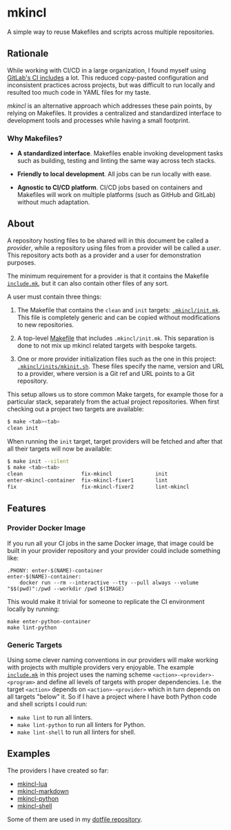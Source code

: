 # mkincl

A simple way to reuse Makefiles and scripts across multiple repositories.

## Rationale

While working with CI/CD in a large organization, I found myself using
[GitLab's CI includes](https://docs.gitlab.com/ee/ci/yaml/includes.html) a lot.
This reduced copy-pasted configuration and inconsistent practices across
projects, but was difficult to run locally and resulted too much code in YAML
files for my taste.

_mkincl_ is an alternative approach which addresses these pain points, by relying
on Makefiles. It provides a centralized and standardized interface to
development tools and processes while having a small footprint.

### Why Makefiles?

* **A standardized interface**. Makefiles enable invoking development tasks
  such as building, testing and linting the same way across tech stacks.

* **Friendly to local development**. All jobs can be run locally with ease.

* **Agnostic to CI/CD platform**. CI/CD jobs based on containers and Makefiles
  will work on multiple platforms (such as GitHub and GitLab) without much
  adaptation.

## About

A repository hosting files to be shared will in this document be called a
_provider_, while a repository using files from a provider will be called a
_user_. This repository acts both as a provider and a user for demonstration
purposes.

The minimum requirement for a provider is that it contains the Makefile
[`include.mk`](include.mk), but it can also contain other files of any sort.

A user must contain three things:

1. The Makefile that contains the `clean` and `init` targets:
   [`.mkincl/init.mk`](.mkincl/init.mk). This file is completely generic and
   can be copied without modifications to new repositories.

2. A top-level [Makefile](Makefile) that includes `.mkincl/init.mk`. This
   separation is done to not mix up mkincl related targets with bespoke
   targets.

3. One or more provider initialization files such as the one in this project:
   [`.mkincl/inits/mkinit.sh`](.mkincl/inits/mkincl.sh). These files specify
   the name, version and URL to a provider, where version is a Git ref and URL
   points to a Git repository.

This setup allows us to store common Make targets, for example those for a
particular stack, separately from the actual project repositories. When first
checking out a project two targets are available:

```sh
$ make <tab><tab>
clean init
```

When running the `init` target, target providers will be fetched and after that
all their targets will now be available:

```sh
$ make init --silent
$ make <tab><tab>
clean                   fix-mkincl              init                    lint-mkincl-linter1
enter-mkincl-container  fix-mkincl-fixer1       lint                    lint-mkincl-linter2
fix                     fix-mkincl-fixer2       lint-mkincl
```

## Features

### Provider Docker Image

If you run all your CI jobs in the same Docker image, that image could be built
in your provider repository and your provider could include something like:

<!-- markdownlint-disable MD010 -->
```make
.PHONY: enter-$(NAME)-container
enter-$(NAME)-container:
	docker run --rm --interactive --tty --pull always --volume "$$(pwd)":/pwd --workdir /pwd $(IMAGE)
```
<!-- markdownlint-enable MD010 -->

This would make it trivial for someone to replicate the CI environment locally
by running:

```make
make enter-python-container
make lint-python
```

### Generic Targets

Using some clever naming conventions in our providers will make working with
projects with multiple providers very enjoyable. The example
[`include.mk`](include.mk) in this project uses the naming scheme
`<action>-<provider>-<program>` and define all levels of targets with proper
dependencies. I.e. the target `<action>` depends on `<action>-<provider>` which
in turn depends on all targets "below" it. So if I have a project where I have
both Python code and shell scripts I could run:

* `make lint` to run all linters.
* `make lint-python` to run all linters for Python.
* `make lint-shell` to run all linters for shell.

## Examples

The providers I have created so far:

* [mkincl-lua](https://github.com/carlsmedstad/mkincl-lua)
* [mkincl-markdown](https://github.com/carlsmedstad/mkincl-markdown)
* [mkincl-python](https://github.com/carlsmedstad/mkincl-python)
* [mkincl-shell](https://github.com/carlsmedstad/mkincl-shell)

Some of them are used in my [dotfile
repository](https://github.com/carlsmedstad/dotfiles).
